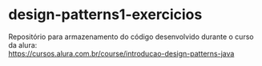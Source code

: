 # design-patterns1-exercicios
Repositório para armazenamento do código desenvolvido durante o curso da alura: <br>
https://cursos.alura.com.br/course/introducao-design-patterns-java
